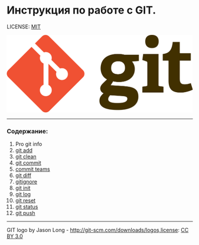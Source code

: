 # Инструкция по работе с GIT.

LICENSE: [MIT](./license.md)

![git-logotip](./assets/Git-logo.png)

---

### Содержание:
1. Pro git info
2. [git add](./add.md)
3. [git clean](./clean.md)
4. [git commit](./commit.md)    
5. [commit teams](./committeams.md)
6. [git diff](./diff.md)
7. [gitignore](./gitignore.md)
8. [git init](./init.md)
9. [git log](./log.md)
10. [git reset](./reset.md)
11. [git status](./status.md)
12. [git push](./push.md)


---

GIT logo by Jason Long - http://git-scm.com/downloads/logos,license: [CC BY 3.0](https://creativecommons.org/licenses/by/3.0/)
